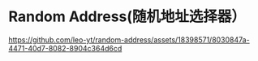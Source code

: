 # Random Address(随机地址选择器）

https://github.com/leo-yt/random-address/assets/18398571/8030847a-4471-40d7-8082-8904c364d6cd

